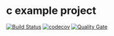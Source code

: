 # c example project
[![Build Status](https://travis-ci.org/laurelmcintyre/c.svg?branch=master)](https://travis-ci.org/laurelmcintyre/c)
[![codecov](https://codecov.io/gh/laurelmcintyre/c/branch/master/graph/badge.svg)](https://codecov.io/gh/laurelmcintyre/c)
[![Quality Gate](https://sonarqube.com/api/badges/gate?key=c%3Amaster)](https://sonarqube.com/dashboard?id=c%3Amaster)
